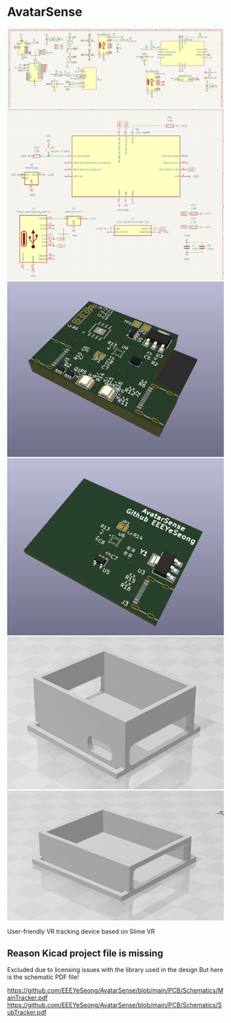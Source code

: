 # AvatarSense
![](assets/sch_1.png)
![](assets/sch_4.png)
![](assets/pcb_1.png)
![](assets/pcb_3.png)
![](assets/cad_1.png)
![](assets/cad_2.png)

User-friendly VR tracking device based on Slime VR

## Reason Kicad project file is missing

Excluded due to licensing issues with the library used in the design
But here is the schematic PDF file!

https://github.com/EEEYeSeong/AvatarSense/blob/main/PCB/Schematics/MainTracker.pdf<br>
https://github.com/EEEYeSeong/AvatarSense/blob/main/PCB/Schematics/SubTracker.pdf

